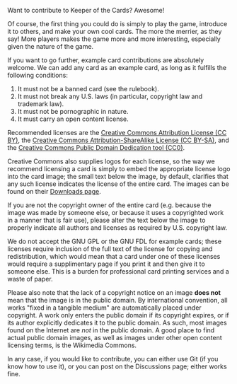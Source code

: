 Want to contribute to Keeper of the Cards? Awesome!

Of course, the first thing you could do is simply to play the game, introduce it to others, and make your own cool cards. The more the merrier, as they say! More players makes the game more and more interesting, especially given the nature of the game.

If you want to go further, example card contributions are absolutely welcome. We can add any card as an example card, as long as it fulfills the following conditions:

1. It must not be a banned card (see the rulebook).
2. It must not break any U.S. laws (in particular, copyright law and trademark law).
3. It must not be pornographic in nature.
4. It must carry an open content license.

Recommended licenses are the [Creative Commons Attribution License (CC BY)](https://creativecommons.org/licenses/by/4.0/), the [Creative Commons Attribution-ShareAlike License (CC BY-SA)](https://creativecommons.org/licenses/by-sa/4.0/), and the [Creative Commons Public Domain Dedication tool (CC0)](https://creativecommons.org/publicdomain/zero/1.0/).

Creative Commons also supplies logos for each license, so the way we recommend licensing a card is simply to embed the appropriate license logo into the card image; the small text below the image, by default, clarifies that any such license indicates the license of the entire card. The images can be found on their [Downloads page](https://creativecommons.org/about/downloads/).

If you are not the copyright owner of the entire card (e.g. because the image was made by someone else, or because it uses a copyrighted work in a manner that is fair use), please alter the text below the image to properly indicate all authors and licenses as required by U.S. copyright law.

We do not accept the GNU GPL or the GNU FDL for example cards; these licenses require inclusion of the full text of the license for copying and redistribution, which would mean that a card under one of these licenses would require a supplimentary page if you print it and then give it to someone else. This is a burden for professional card printing services and a waste of paper.

Please also note that the lack of a copyright notice on an image **does not** mean that the image is in the public domain. By international convention, all works "fixed in a tangible medium" are automatically placed under copyright. A work only enters the public domain if its copyright expires, or if its author explicitly dedicates it to the public domain. As such, most images found on the Internet are *not* in the public domain. A good place to find actual public domain images, as well as images under other open content licensing terms, is the Wikimedia Commons.

In any case, if you would like to contribute, you can either use Git (if you know how to use it), or you can post on the Discussions page; either works fine.

